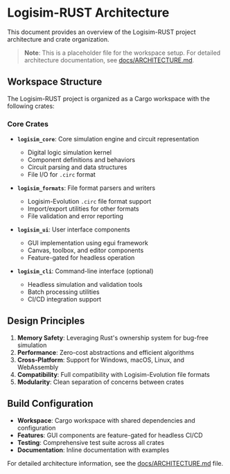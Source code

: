 # Logisim-RUST Architecture

This document provides an overview of the Logisim-RUST project architecture and crate organization.

> **Note**: This is a placeholder file for the workspace setup. For detailed architecture documentation, see [docs/ARCHITECTURE.md](./docs/ARCHITECTURE.md).

## Workspace Structure

The Logisim-RUST project is organized as a Cargo workspace with the following crates:

### Core Crates

- **`logisim_core`**: Core simulation engine and circuit representation
  - Digital logic simulation kernel
  - Component definitions and behaviors
  - Circuit parsing and data structures
  - File I/O for `.circ` format

- **`logisim_formats`**: File format parsers and writers
  - Logisim-Evolution `.circ` file format support
  - Import/export utilities for other formats
  - File validation and error reporting

- **`logisim_ui`**: User interface components
  - GUI implementation using egui framework
  - Canvas, toolbox, and editor components
  - Feature-gated for headless operation

- **`logisim_cli`**: Command-line interface (optional)
  - Headless simulation and validation tools
  - Batch processing utilities
  - CI/CD integration support

## Design Principles

1. **Memory Safety**: Leveraging Rust's ownership system for bug-free simulation
2. **Performance**: Zero-cost abstractions and efficient algorithms
3. **Cross-Platform**: Support for Windows, macOS, Linux, and WebAssembly
4. **Compatibility**: Full compatibility with Logisim-Evolution file formats
5. **Modularity**: Clean separation of concerns between crates

## Build Configuration

- **Workspace**: Cargo workspace with shared dependencies and configuration
- **Features**: GUI components are feature-gated for headless CI/CD
- **Testing**: Comprehensive test suite across all crates
- **Documentation**: Inline documentation with examples

For detailed architecture information, see the [docs/ARCHITECTURE.md](./docs/ARCHITECTURE.md) file.
